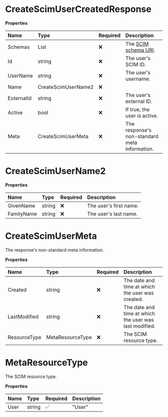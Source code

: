 # CreateScimUserCreatedResponse

**Properties**

| Name       | Type                | Required | Description                                                              |
| :--------- | :------------------ | :------- | :----------------------------------------------------------------------- |
| Schemas    | List<string>        | ❌       | The [SCIM schema URI](https://www.iana.org/assignments/scim/scim.xhtml). |
| Id         | string              | ❌       | The user's SCIM ID.                                                      |
| UserName   | string              | ❌       | The user's username.                                                     |
| Name       | CreateScimUserName2 | ❌       |                                                                          |
| ExternalId | string              | ❌       | The user's external ID.                                                  |
| Active     | bool                | ❌       | If true, the user is active.                                             |
| Meta       | CreateScimUserMeta  | ❌       | The response's non-standard meta information.                            |

# CreateScimUserName2

**Properties**

| Name       | Type   | Required | Description            |
| :--------- | :----- | :------- | :--------------------- |
| GivenName  | string | ❌       | The user's first name. |
| FamilyName | string | ❌       | The user's last name.  |

# CreateScimUserMeta

The response's non-standard meta information.

**Properties**

| Name         | Type             | Required | Description                                            |
| :----------- | :--------------- | :------- | :----------------------------------------------------- |
| Created      | string           | ❌       | The date and time at which the user was created.       |
| LastModified | string           | ❌       | The date and time at which the user was last modified. |
| ResourceType | MetaResourceType | ❌       | The SCIM resource type.                                |

# MetaResourceType

The SCIM resource type.

**Properties**

| Name | Type   | Required | Description |
| :--- | :----- | :------- | :---------- |
| User | string | ✅       | "User"      |

<!-- This file was generated by liblab | https://liblab.com/ -->
